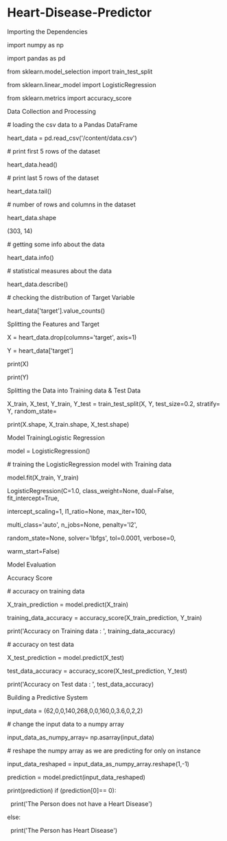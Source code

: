 # Heart-Disease-Predictor
Importing the Dependencies

import numpy as np

import pandas as pd

from sklearn.model_selection import train_test_split

from sklearn.linear_model import LogisticRegression

from sklearn.metrics import accuracy_score

Data Collection and Processing

# loading the csv data to a Pandas DataFrame

heart_data = pd.read_csv('/content/data.csv')


# print first 5 rows of the dataset

heart_data.head()

# print last 5 rows of the dataset

heart_data.tail()

# number of rows and columns in the dataset

heart_data.shape

(303, 14)

# getting some info about the data

heart_data.info()




# statistical measures about the data

heart_data.describe()



# checking the distribution of Target Variable

heart_data['target'].value_counts()



Splitting the Features and Target

X = heart_data.drop(columns='target', axis=1)

Y = heart_data['target']

print(X)

print(Y)



Splitting the Data into Training data & Test Data

X_train, X_test, Y_train, Y_test = train_test_split(X, Y, test_size=0.2, stratify=Y, random_state=

print(X.shape, X_train.shape, X_test.shape)



Model TrainingLogistic Regression

model = LogisticRegression()

# training the LogisticRegression model with Training data

model.fit(X_train, Y_train)



LogisticRegression(C=1.0, class_weight=None, dual=False, fit_intercept=True,

 intercept_scaling=1, l1_ratio=None, max_iter=100,

multi_class='auto', n_jobs=None, penalty='l2',

random_state=None, solver='lbfgs', tol=0.0001, verbose=0,

warm_start=False)

Model Evaluation

Accuracy Score

# accuracy on training data

X_train_prediction = model.predict(X_train)

training_data_accuracy = accuracy_score(X_train_prediction, Y_train)

print('Accuracy on Training data : ', training_data_accuracy)



# accuracy on test data

X_test_prediction = model.predict(X_test)

test_data_accuracy = accuracy_score(X_test_prediction, Y_test)

print('Accuracy on Test data : ', test_data_accuracy)



Building a Predictive System

input_data = (62,0,0,140,268,0,0,160,0,3.6,0,2,2)

# change the input data to a numpy array

input_data_as_numpy_array= np.asarray(input_data)

# reshape the numpy array as we are predicting for only on instance

input_data_reshaped = input_data_as_numpy_array.reshape(1,-1)

prediction = model.predict(input_data_reshaped)

print(prediction)
if (prediction[0]== 0):

  print('The Person does not have a Heart Disease')

else:

  print('The Person has Heart Disease')

